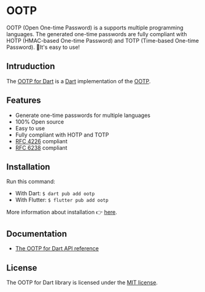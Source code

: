 # OOTP

OOTP (Open One-time Password) is a supports multiple programming languages. The generated one-time passwords are fully compliant with HOTP (HMAC-based One-time Password) and TOTP (Time-based One-time Password). 🚀It's easy to use!

## Intruduction

The [OOTP for Dart](https://pub.dev/packages/ootp) is a [Dart](https://dart.dev) implementation of the [OOTP](https://github.com/bytegem/ootp).

## Features

  * Generate one-time passwords for multiple languages
  * 100% Open source
  * Easy to use
  * Fully compliant with HOTP and TOTP
  * [RFC 4226](https://tools.ietf.org/html/rfc4226) compliant
  * [RFC 6238](https://tools.ietf.org/html/rfc6238) compliant

## Installation

Run this command:

 * With Dart: `$ dart pub add ootp`
 * With Flutter: `$ flutter pub add ootp`

More information about installation 👉 [here](https://pub.dev/packages/ootp/install).

## Documentation

 * [The OOTP for Dart API reference](https://pub.dev/documentation/ootp)

## License

The OOTP for Dart library is licensed under the [MIT license](https://github.com/bytegem/ootp/blob/main/LICENSE).
